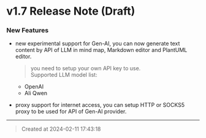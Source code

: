 # v1.7 Release Note (Draft)

### New Features

* new experimental support for Gen-AI, you can now generate text content by API of LLM in mind map, Markdown editor and PlantUML editor.
	> you need to setup your own API key to use.  
	Supported LLM model list:
	* OpenAI
	* Ali Qwen

* proxy support for internet access, you can setup HTTP or SOCKS5 proxy to be used for API of Gen-AI provider.


---
> Created at 2024-02-11 17:43:18
